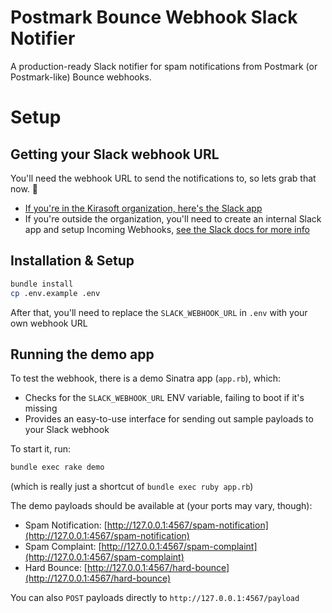 # Postmark Bounce Webhook Slack Notifier

A production-ready Slack notifier for spam notifications from Postmark (or Postmark-like) Bounce webhooks.

# Setup

## Getting your Slack webhook URL

You'll need the webhook URL to send the notifications to, so lets grab that now. 💪

* [If you're in the Kirasoft organization, here's the Slack app](https://api.slack.com/apps/A04RUE88082/incoming-webhooks?)
* If you're outside the organization, you'll need to create an internal Slack app and setup Incoming Webhooks, [see the Slack docs for more info](https://api.slack.com/messaging/webhooks)

## Installation & Setup

```sh
bundle install
cp .env.example .env
```

After that, you'll need to replace the `SLACK_WEBHOOK_URL` in `.env` with your own webhook URL

## Running the demo app

To test the webhook, there is a demo Sinatra app (`app.rb`), which:

- Checks for the `SLACK_WEBHOOK_URL` ENV variable, failing to boot if it's missing
- Provides an easy-to-use interface for sending out sample payloads to your Slack webhook

To start it, run:

```sh
bundle exec rake demo
```

(which is really just a shortcut of `bundle exec ruby app.rb`)

The demo payloads should be available at (your ports may vary, though):

* Spam Notification: [http://127.0.0.1:4567/spam-notification](http://127.0.0.1:4567/spam-notification)
* Spam Complaint: [http://127.0.0.1:4567/spam-complaint](http://127.0.0.1:4567/spam-complaint)
* Hard Bounce: [http://127.0.0.1:4567/hard-bounce](http://127.0.0.1:4567/hard-bounce)

You can also `POST` payloads directly to `http://127.0.0.1:4567/payload`